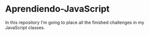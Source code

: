 # Aprendiendo-JavaScript
In this repository I'm going to place all the finished challenges in my JavaScript classes.
